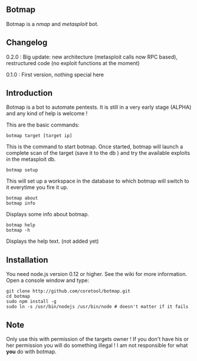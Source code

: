 ## Botmap ##
Botmap is a *nmap* and *metasploit* bot.

## Changelog ##

0.2.0  :
Big update: new architecture (metasploit calls now RPC based), restructured code (no exploit functions at the moment)

0.1.0 :
 First version, nothing special here

## Introduction ##

Botmap is a bot to automate pentests. It is still in a very early stage (ALPHA) and any kind of help is welcome !

This are the basic commands:

    botmap target [target ip]
   This is the command to start botmap. Once started, botmap will launch a complete scan of the target (save it to the db ) and try the available exploits in the metasploit db.

    botmap setup
 This will set up a workspace in the database to which botmap will switch to it everytime you fire it up.

    botmap about
    botmap info
Displays some info about botmap.

    botmap help
    botmap -h
   Displays the help text. (not added yet)

## Installation ##
You need node.js version 0.12 or higher. See the wiki for more information.
Open a console window and type:

    git clone http://github.com/coretool/botmap.git
    cd botmap
    sudo npm install -g
    sudo ln -s /usr/bin/nodejs /usr/bin/node # doesn't matter if it fails

## Note ##
Only use this with permission of the targets owner ! If you don't have his or her permission you will do something illegal ! I am not responsible for what **you**
do with botmap.
